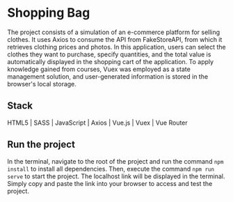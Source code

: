# Shopping Bag

The project consists of a simulation of an e-commerce platform for selling clothes. It uses Axios to consume the API from FakeStoreAPI, from which it retrieves clothing prices and photos. In this application, users can select the clothes they want to purchase, specify quantities, and the total value is automatically displayed in the shopping cart of the application.
To apply knowledge gained from courses, Vuex was employed as a state management solution, and user-generated information is stored in the browser's local storage.

## Stack

HTML5 | SASS | JavaScript | Axios | Vue.js | Vuex | Vue Router

## Run the project

In the terminal, navigate to the root of the project and run the command `npm install` to install all dependencies. Then, execute the command `npm run serve` to start the project. The localhost link will be displayed in the terminal. Simply copy and paste the link into your browser to access and test the project.